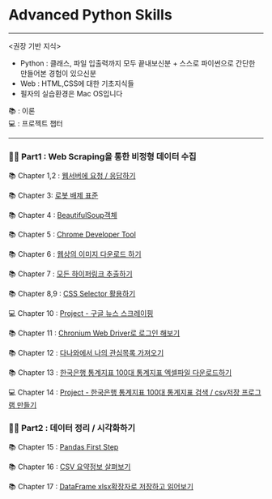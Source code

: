 # Advanced Python Skills
***

<권장 기반 지식>

- Python : 클래스, 파일 입출력까지 모두 끝내보신분 + 스스로 파이썬으로 간단한 만들어본 경험이 있으신분
- Web : HTML,CSS에 대한 기초지식들  
- 필자의 실습환경은 Mac OS입니다

📚 : 이론<br>
💻 : 프로젝트 챕터
***
### 🧑‍💻 Part1 : Web Scraping을 통한 비정형 데이터 수집

📚 Chapter 1,2 : [웹서버에 요청 / 응답하기](https://github.com/J-hoplin1/Useful_Python_Skills/tree/main/Part1_WebScraping/ch1_2)

📚 Chapter 3: [로봇 배제 표준](https://github.com/J-hoplin1/Useful_Python_Skills/blob/main/Part1_WebScraping/ch3/ch3.md)

📚 Chapter 4 : [BeautifulSoup객체](https://github.com/J-hoplin1/Useful_Python_Skills/blob/main/Part1_WebScraping/ch4/ch4.md)

📚 Chapter 5 : [Chrome Developer Tool](https://github.com/J-hoplin1/Useful_Python_Skills/blob/main/Part1_WebScraping/ch5/ch5.md)

📚 Chapter 6 : [웹상의 이미지 다운로드 하기](https://github.com/J-hoplin1/Useful_Python_Skills/blob/main/Part1_WebScraping/ch6/ch6.md)

📚 Chapter 7 : [모든 하이퍼링크 추출하기](https://github.com/J-hoplin1/Useful_Python_Skills/blob/main/Part1_WebScraping/ch7/ch7.md)

📚 Chapter 8,9 : [CSS Selector 활용하기](https://github.com/J-hoplin1/Useful_Python_Skills/blob/main/Part1_WebScraping/ch8_9/ch8_9.md)

💻 Chapter 10 : [Project - 구글 뉴스 스크레이핑](https://github.com/J-hoplin1/Useful_Python_Skills/blob/main/Part1_WebScraping/ch10/ch10.md)

📚 Chapter 11 : [Chronium Web Driver로 로그인 해보기](https://github.com/J-hoplin1/Useful_Python_Skills/blob/main/Part1_WebScraping/ch11/ch11.md)

📚 Chapter 12 : [다나와에서 나의 관심목록 가져오기](https://github.com/J-hoplin1/Useful_Python_Skills/blob/main/Part1_WebScraping/ch12/ch12.md)

📚 Chapter 13 : [한국은행 통계지표 100대 통계지표 엑셀파일 다운로드하기](https://github.com/J-hoplin1/Useful_Python_Skills/blob/main/Part1_WebScraping/ch13/ch13.md)

💻 Chapter 14 : [Project - 한국은행 통계지표 100대 통계지표 검색 / csv저장 프로그램 만들기](https://github.com/J-hoplin1/Useful_Python_Skills/blob/main/Part1_WebScraping/ch14/ch14.md)

### 🧑‍💻 Part2 : 데이터 정리 / 시각화하기

📚 Chapter 15 : [Pandas First Step](https://github.com/J-hoplin1/Useful_Python_Skills/blob/main/Part2_Data_Processing_Visualization/ch15/ch15.md)

📚 Chapter 16 : [CSV 요약정보 살펴보기](https://github.com/J-hoplin1/Useful_Python_Skills/blob/main/Part2_Data_Processing_Visualization/ch16/ch16_View_DataFrame_Contents.ipynb)


📚 Chapter 17 : [DataFrame xlsx확장자로 저장하고 읽어보기](https://github.com/J-hoplin1/Useful_Python_Skills/blob/main/Part2_Data_Processing_Visualization/ch17/ch17.ipynb)